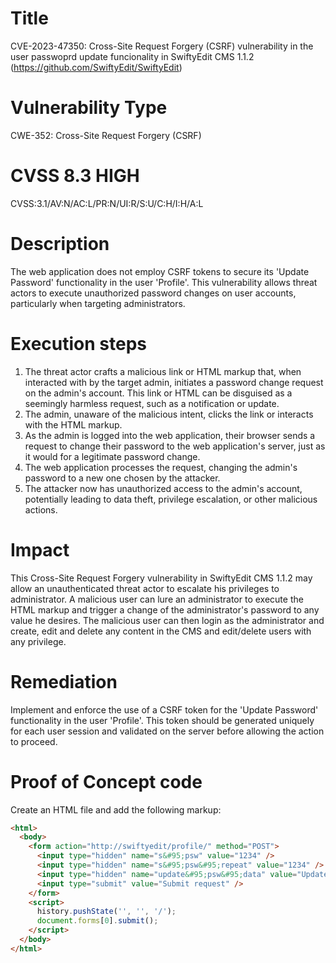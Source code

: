 # Title
CVE-2023-47350: Cross-Site Request Forgery (CSRF) vulnerability in the user passwoprd update funcionality in SwiftyEdit CMS 1.1.2 (https://github.com/SwiftyEdit/SwiftyEdit)

# Vulnerability Type
CWE-352: Cross-Site Request Forgery (CSRF)

# CVSS 8.3 HIGH
CVSS:3.1/AV:N/AC:L/PR:N/UI:R/S:U/C:H/I:H/A:L

# Description
The web application does not employ CSRF tokens to secure its 'Update Password' functionality in the user 'Profile'. This vulnerability allows threat actors to execute unauthorized password changes on user accounts, particularly when targeting administrators.

# Execution steps
1. The threat actor crafts a malicious link or HTML markup that, when interacted with by the target admin, initiates a password change request on the admin's account. This link or HTML can be disguised as a seemingly harmless request, such as a notification or update.
2. The admin, unaware of the malicious intent, clicks the link or interacts with the HTML markup.
3. As the admin is logged into the web application, their browser sends a request to change their password to the web application's server, just as it would for a legitimate password change.
4. The web application processes the request, changing the admin's password to a new one chosen by the attacker.
5. The attacker now has unauthorized access to the admin's account, potentially leading to data theft, privilege escalation, or other malicious actions.

# Impact
This Cross-Site Request Forgery vulnerability in SwiftyEdit CMS 1.1.2 may allow an unauthenticated threat actor to escalate his privileges to administrator. A malicious user can lure an administrator to execute the HTML markup and trigger a change of the administrator's password to any value he desires. The malicious user can then login as the administrator and create, edit and delete any content in the CMS and edit/delete users with any privilege.

# Remediation
Implement and enforce the use of a CSRF token for the 'Update Password' functionality in the user 'Profile'. This token should be generated uniquely for each user session and validated on the server before allowing the action to proceed.

# Proof of Concept code
Create an HTML file and add the following markup:

```html
<html>
  <body>
    <form action="http://swiftyedit/profile/" method="POST">
      <input type="hidden" name="s&#95;psw" value="1234" />
      <input type="hidden" name="s&#95;psw&#95;repeat" value="1234" />
      <input type="hidden" name="update&#95;psw&#95;data" value="Update" />
      <input type="submit" value="Submit request" />
    </form>
    <script>
      history.pushState('', '', '/');
      document.forms[0].submit();
    </script>
  </body>
</html>
```
